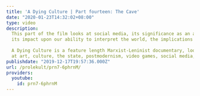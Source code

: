 ```yaml
---
title: 'A Dying Culture | Part fourteen: The Cave'
date: "2020-01-23T14:32:02+08:00"
type: video
description:
  This part of the film looks at social media, its significance as an aesthetic form,
  its impact upon our ability to interpret the world, the implications of these platform for bourgeois democracy and the particular form of memes.
  
  A Dying Culture is a feature length Marxist-Leninist documentary, looking
  at art, culture, the state, postmodernism, video games, social media, war and crisis.  
publishdate: "2019-12-17T19:57:36.000Z"
url: /prolekult/prn7-6phrnM/
providers:
  youtube:
    id: prn7-6phrnM
---
```

